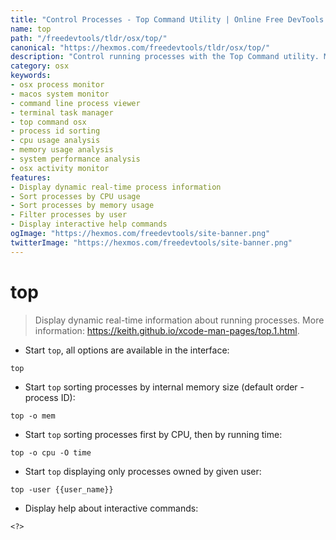```yaml
---
title: "Control Processes - Top Command Utility | Online Free DevTools by Hexmos"
name: top
path: "/freedevtools/tldr/osx/top/"
canonical: "https://hexmos.com/freedevtools/tldr/osx/top/"
description: "Control running processes with the Top Command utility. Monitor CPU usage, memory consumption, and system performance on macOS. Free online tool, no registration required."
category: osx
keywords:
- osx process monitor
- macos system monitor
- command line process viewer
- terminal task manager
- top command osx
- process id sorting
- cpu usage analysis
- memory usage analysis
- system performance analysis
- osx activity monitor
features:
- Display dynamic real-time process information
- Sort processes by CPU usage
- Sort processes by memory usage
- Filter processes by user
- Display interactive help commands
ogImage: "https://hexmos.com/freedevtools/site-banner.png"
twitterImage: "https://hexmos.com/freedevtools/site-banner.png"
---
```


# top

> Display dynamic real-time information about running processes.
> More information: <https://keith.github.io/xcode-man-pages/top.1.html>.

- Start `top`, all options are available in the interface:

`top`

- Start `top` sorting processes by internal memory size (default order - process ID):

`top -o mem`

- Start `top` sorting processes first by CPU, then by running time:

`top -o cpu -O time`

- Start `top` displaying only processes owned by given user:

`top -user {{user_name}}`

- Display help about interactive commands:

`<?>`
